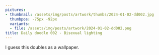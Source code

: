 ```yaml
---
pictures:
- thumbnail: /assets/img/posts/artwork/thumbs/2024-01-02-dd002.jpg
  thumbpos: -75px -92px
  variants:
  - file: /assets/img/posts/artwork/2024-01-02-dd002.png
title: Daily doodle 002 - Bisexual lighting
---
```

I guess this doubles as a wallpaper.
